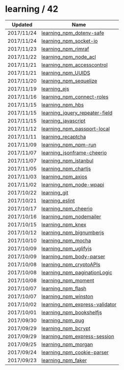 
  # learning / 42

  | Updated    | Name                                                                                        |
| ---------- | ------------------------------------------------------------------------------------------- |
| 2017/11/24 | [learning_npm_dotenv-safe](https://github.com/marcpre/learning_npm_dotenv-safe)             |
| 2017/11/24 | [learning_npm_socket-io](https://github.com/marcpre/learning_npm_socket-io)                 |
| 2017/11/23 | [learning_npm_rimraf](https://github.com/marcpre/learning_npm_rimraf)                       |
| 2017/11/22 | [learning_npm_node_acl](https://github.com/marcpre/learning_npm_node_acl)                   |
| 2017/11/21 | [learning_npm_accesscontrol](https://github.com/marcpre/learning_npm_accesscontrol)         |
| 2017/11/21 | [learning_npm_UUIDS](https://github.com/marcpre/learning_npm_UUIDS)                         |
| 2017/11/20 | [learning_npm_sequelize](https://github.com/marcpre/learning_npm_sequelize)                 |
| 2017/11/19 | [learning_ejs](https://github.com/marcpre/learning_ejs)                                     |
| 2017/11/16 | [learning_npm_connect-roles](https://github.com/marcpre/learning_npm_connect-roles)         |
| 2017/11/15 | [learning_npm_hbs](https://github.com/marcpre/learning_npm_hbs)                             |
| 2017/11/15 | [learning_jquery_repeater-field](https://github.com/marcpre/learning_jquery_repeater-field) |
| 2017/11/15 | [learning_javascript](https://github.com/marcpre/learning_javascript)                       |
| 2017/11/12 | [learning_npm_passport-local](https://github.com/marcpre/learning_npm_passport-local)       |
| 2017/11/11 | [learning_recaptcha](https://github.com/marcpre/learning_recaptcha)                         |
| 2017/11/09 | [learning_npm_npm-run](https://github.com/marcpre/learning_npm_npm-run)                     |
| 2017/11/07 | [learning_jsonframe-cheerio](https://github.com/marcpre/learning_jsonframe-cheerio)         |
| 2017/11/07 | [learning_npm_istanbul](https://github.com/marcpre/learning_npm_istanbul)                   |
| 2017/11/05 | [learning_npm_chartjs](https://github.com/marcpre/learning_npm_chartjs)                     |
| 2017/11/03 | [learning_npm_axios](https://github.com/marcpre/learning_npm_axios)                         |
| 2017/11/02 | [learning_npm_node-wpapi](https://github.com/marcpre/learning_npm_node-wpapi)               |
| 2017/10/22 | [learning_git](https://github.com/marcpre/learning_git)                                     |
| 2017/10/21 | [learning_eslint](https://github.com/marcpre/learning_eslint)                               |
| 2017/10/17 | [learning_npm_cheerio](https://github.com/marcpre/learning_npm_cheerio)                     |
| 2017/10/16 | [learning_npm_nodemailer](https://github.com/marcpre/learning_npm_nodemailer)               |
| 2017/10/15 | [learning_npm_knex](https://github.com/marcpre/learning_npm_knex)                           |
| 2017/10/12 | [learning_npm_bignumberjs](https://github.com/marcpre/learning_npm_bignumberjs)             |
| 2017/10/10 | [learning_npm_mocha](https://github.com/marcpre/learning_npm_mocha)                         |
| 2017/10/09 | [learning_npm_uglifyjs](https://github.com/marcpre/learning_npm_uglifyjs)                   |
| 2017/10/09 | [learning_npm_body-parser](https://github.com/marcpre/learning_npm_body-parser)             |
| 2017/10/08 | [learning_npm_cryptoAPIs](https://github.com/marcpre/learning_npm_cryptoAPIs)               |
| 2017/10/08 | [learning_npm_paginationLogic](https://github.com/marcpre/learning_npm_paginationLogic)     |
| 2017/10/08 | [learning_npm_moment](https://github.com/marcpre/learning_npm_moment)                       |
| 2017/10/07 | [learning_npm_flash](https://github.com/marcpre/learning_npm_flash)                         |
| 2017/10/07 | [learning_npm_winston](https://github.com/marcpre/learning_npm_winston)                     |
| 2017/10/02 | [learning_npm_express-validator](https://github.com/marcpre/learning_npm_express-validator) |
| 2017/10/01 | [learning_npm_bookshelfjs](https://github.com/marcpre/learning_npm_bookshelfjs)             |
| 2017/09/30 | [learning_npm_pug](https://github.com/marcpre/learning_npm_pug)                             |
| 2017/09/29 | [learning_npm_bcrypt](https://github.com/marcpre/learning_npm_bcrypt)                       |
| 2017/09/29 | [learning_npm_express-session](https://github.com/marcpre/learning_npm_express-session)     |
| 2017/09/25 | [learning_npm_morgan](https://github.com/marcpre/learning_npm_morgan)                       |
| 2017/09/24 | [learning_npm_cookie-parser](https://github.com/marcpre/learning_npm_cookie-parser)         |
| 2017/09/23 | [learning_npm_faker](https://github.com/marcpre/learning_npm_faker)                         |
  